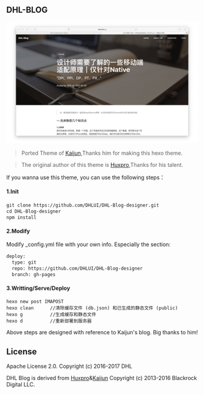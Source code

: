 ## DHL-BLOG

![pic](https://raw.githubusercontent.com/DHLUI/DHL-Blog-designer/master/short02.jpg)




> Ported Theme of [Kaijun](https://github.com/kaijun/hexo-theme-huxblog/),Thanks him for making this hexo theme.

>The original author of this theme is  [Huxpro](https://github.com/Huxpro),Thanks for his talent.




If you wanna use this theme, you can use the following steps：

#### 1.Init


```
git clone https://github.com/DHLUI/DHL-Blog-designer.git
cd DHL-Blog-designer
npm install
```



#### 2.Modify

Modify _config.yml file with your own info. Especially the section:


```
deploy:
  type: git
  repo: https://github.com/DHLUI/DHL-Blog-designer
  branch: gh-pages    
```

#### 3.Writting/Serve/Deploy


```
hexo new post IMAPOST
hexo clean		//清除缓存文件 (db.json) 和已生成的静态文件 (public)
hexo g			//生成缓存和静态文件
hexo d			//重新部署到服务器
   ```
   
   


Above steps are designed with reference to Kaijun's blog. Big thanks to him!


## License

Apache License 2.0. Copyright (c) 2016-2017 DHL

DHL Blog is derived from [Huxpro](https://github.com/Huxpro/huxpro.github.io)&[Kaijun](https://github.com/kaijun/hexo-theme-huxblog/)
Copyright (c) 2013-2016 Blackrock Digital LLC.


